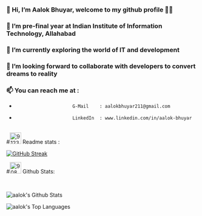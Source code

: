 ### 👋 Hi, I’m Aalok Bhuyar, welcome to my github profile 👨‍💻
### 👀 I’m pre-final year at Indian Institute of Information Technology, Allahabad
### 🌱 I’m currently exploring the world of IT and development
### 👯 I’m looking forward to collaborate with developers to convert dreams to reality 
### 📫 You can reach me at : 
-                          G-Mail    : aalokbhuyar211@gmail.com                     
-                          LinkedIn  : www.linkedin.com/in/aalok-bhuyar

<!-- ### 😃 I love to explore, learn and impliment new things and technologies.
 -->
<br />

<div>
 #<a href="https://imgbb.com/"><img src="https://i.ibb.co/cvRSvMW/912385470426660894.gif" alt="912385470426660894" border="0" height="30px"></a> Readme stats : 
 <br/>

[![GitHub Streak](https://github-readme-streak-stats.herokuapp.com?user=aalok-b&theme=holi-theme&hide_border=true&date_format=j%20M%5B%20Y%5D)](https://github.com/aalok-b)

#<a href="https://imgbb.com/"><img src="https://i.ibb.co/x3BkkRH/908346363639656488.gif" alt="908346363639656488" border="0" height="30px"></a> Github Stats:

  <br/>
  
  
  <img  alt="aalok's Github Stats" src="https://github-readme-stats.vercel.app/api?username=aalok-b&show_icons=true&count_private=true&theme=react&hide_border=true&bg_color=0D1117" /></a>
    
  <img  alt="aalok's Top Languages" src="https://github-readme-stats.vercel.app/api/top-langs/?username=aalok-b&langs_count=8&count_private=true&layout=compact&theme=react&hide_border=true&bg_color=0D1117" /></a>

</div>

